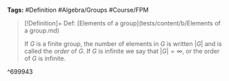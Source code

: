 **Tags:** #Definition #Algebra/Groups #Course/FPM 

> [!Definition]+ Def: [Elements of a group](tests/content/b/Elements of a group.md)
> 
> If $G$ is a finite group, the number of elements in $G$ is written $\lvert G \rvert$ and is called the *order* of $G$. If $G$ is infinite we say that $\lvert G \rvert = \infty$, or the order of $G$ is infinite.

^699943
